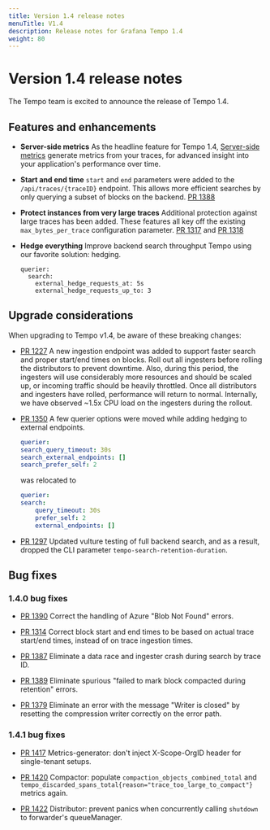 ```yaml
---
title: Version 1.4 release notes
menuTitle: V1.4
description: Release notes for Grafana Tempo 1.4
weight: 80
---
```


# Version 1.4 release notes

The Tempo team is excited to announce the release of Tempo 1.4.

## Features and enhancements

- **Server-side metrics** As the headline feature for Tempo 1.4, [Server-side metrics](../../metrics-generator/)
  generate metrics from your traces, for advanced insight into your application's performance over time.

- **Start and end time** `start` and `end` parameters were added to the `/api/traces/{traceID}`
  endpoint. This allows more efficient searches by only querying a subset of blocks
  on the backend. [PR 1388](https://github.com/grafana/tempo/pull/1388)

- **Protect instances from very large traces** Additional protection against large
  traces has been added. These features all key off the existing `max_bytes_per_trace`
  configuration parameter. [PR 1317](https://github.com/grafana/tempo/pull/1317) and [PR 1318](https://github.com/grafana/tempo/pull/1318)

- **Hedge everything** Improve backend search throughput Tempo using our favorite solution: hedging.
  ```
  querier:
    search:
      external_hedge_requests_at: 5s
      external_hedge_requests_up_to: 3
  ```

## Upgrade considerations

When upgrading to Tempo v1.4, be aware of these breaking changes:

- [PR 1227](https://github.com/grafana/tempo/pull/1227) A new ingestion endpoint was added to support faster search and proper start/end times on blocks. Roll out all ingesters before rolling the distributors to prevent downtime. Also, during this period, the ingesters will use considerably more resources and should be scaled up, or incoming traffic should be heavily throttled. Once all distributors and ingesters have rolled, performance will return to normal. Internally, we have observed ~1.5x CPU load on the ingesters during the rollout.

- [PR 1350](https://github.com/grafana/tempo/pull/1350) A few querier options were moved while adding hedging to external endpoints.
  ```yaml
  querier:
  search_query_timeout: 30s
  search_external_endpoints: []
  search_prefer_self: 2
  ```
  was relocated to
  ```yaml
  querier:
  search:
      query_timeout: 30s
      prefer_self: 2
      external_endpoints: []
  ```

- [PR 1297](https://github.com/grafana/tempo/pull/1297) Updated vulture testing of full backend search, and as a result, dropped the CLI parameter `tempo-search-retention-duration`.

## Bug fixes

### 1.4.0 bug fixes

- [PR 1390](https://github.com/grafana/tempo/pull/1390) Correct the handling of Azure "Blob Not Found" errors.

- [PR 1314](https://github.com/grafana/tempo/pull/1314) Correct block start and end times to be based on actual trace start/end times, instead of on trace ingestion times.

- [PR 1387](https://github.com/grafana/tempo/pull/1387) Eliminate a data race and ingester crash during search by trace ID.

- [PR 1389](https://github.com/grafana/tempo/pull/1389) Eliminate spurious "failed to mark block compacted during retention" errors.

- [PR 1379](https://github.com/grafana/tempo/pull/1379) Eliminate an error with the message "Writer is closed" by resetting the compression writer correctly on the error path.

### 1.4.1 bug fixes

- [PR 1417](https://github.com/grafana/tempo/pull/1417) Metrics-generator: don't inject X-Scope-OrgID header for single-tenant setups.

- [PR 1420](https://github.com/grafana/tempo/pull/1420) Compactor: populate `compaction_objects_combined_total` and `tempo_discarded_spans_total{reason="trace_too_large_to_compact"}` metrics again.

- [PR 1422](https://github.com/grafana/tempo/pull/1422) Distributor: prevent panics when concurrently calling `shutdown` to forwarder's queueManager.
